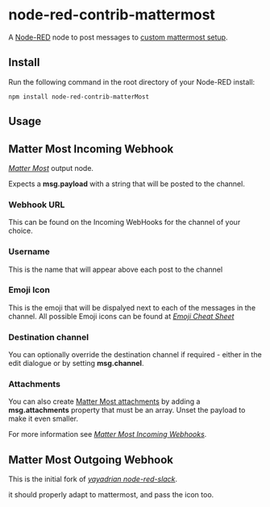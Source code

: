 node-red-contrib-mattermost
========================

A <a href="http://nodered.org" target="_new">Node-RED</a> node to post messages to  <a href="http://mattermost.com" target="_new">custom mattermost setup</a>.

Install
-------

Run the following command in the root directory of your Node-RED install:

    npm install node-red-contrib-matterMost


Usage
-----

## Matter Most Incoming Webhook
<i><a href="http://www.mattermost.com" target="_new">Matter Most</a></i> output node.

Expects a <b>msg.payload</b> with a string that will be posted to the channel.

### Webhook URL
This can be found on the Incoming WebHooks for the channel of your choice.
### Username
This is the name that will appear above each post to the channel
### Emoji Icon
This is the emoji that will be dispalyed next to each of the messages in the channel.
All possible Emoji icons can be found at <i><a href="http://emoji-cheat-sheet.com" target="_new">Emoji Cheat Sheet</a></i>
### Destination channel
You can optionally override the destination channel if required - either in the edit dialogue or by setting <b>msg.channel</b>.
### Attachments
You can also create <a href="https://docs.mattermost.com/developer/message-attachments.html" target="_new">Matter Most attachments</a> by adding a <b>msg.attachments</b> property that must be an array. Unset the payload to make it even smaller.

For more information see <i><a href="https://docs.mattermost.com/developer/webhooks-incoming.html" target="_new">Matter Most Incoming Webhooks</a></i>.

## Matter Most Outgoing Webhook
This is the initial fork of <i><a href="https://github.com/yayadrian/node-red-slack" target="_new">yayadrian node-red-slack</a></i>.

it should properly adapt to mattermost, and pass the icon too.
